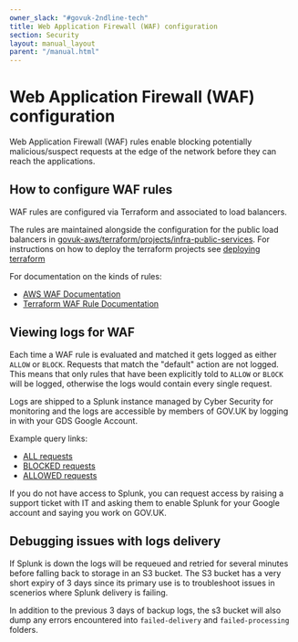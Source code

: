 ```yaml
---
owner_slack: "#govuk-2ndline-tech"
title: Web Application Firewall (WAF) configuration
section: Security
layout: manual_layout
parent: "/manual.html"
---
```


# Web Application Firewall (WAF) configuration

Web Application Firewall (WAF) rules enable blocking potentially
malicious/suspect requests at the edge of the network before they can reach the applications.

## How to configure WAF rules

WAF rules are configured via Terraform and associated to load balancers.

The rules are maintained alongside the configuration for the public load
balancers in [govuk-aws/terraform/projects/infra-public-services](https://github.com/alphagov/govuk-aws/tree/master/terraform/projects/infra-public-services).
For instructions on how to deploy the terraform projects see [deploying terraform](/manual/deploying-terraform.html)

For documentation on the kinds of rules:

* [AWS WAF Documentation](https://docs.aws.amazon.com/waf/latest/developerguide/waf-chapter.html)
* [Terraform WAF Rule Documentation](https://www.terraform.io/docs/providers/aws/r/wafregional_rule.html)

## Viewing logs for WAF

Each time a WAF rule is evaluated and matched it gets logged as either `ALLOW`
or `BLOCK`. Requests that match the "default" action are not logged. This means
that only rules that have been explicitly told to `ALLOW` or `BLOCK` will be
logged, otherwise the logs would contain every single request.

Logs are shipped to a Splunk instance managed by Cyber Security for monitoring
and the logs are accessible by members of GOV.UK by logging in with your GDS
Google Account.

Example query links:

* [ALL requests](https://gds.splunkcloud.com/en-GB/app/gds-006-govuk/search?q=search%20index%3D"govuk_waf")
* [BLOCKED requests](https://gds.splunkcloud.com/en-GB/app/gds-006-govuk/search?q=search%20index%3D"govuk_waf"%20action%3DBLOCK)
* [ALLOWED requests](https://gds.splunkcloud.com/en-GB/app/gds-006-govuk/search?q=search%20index%3D"govuk_waf"%20action%3DALLOW)

If you do not have access to Splunk, you can request access by raising a
support ticket with IT and asking them to enable Splunk for your Google account
and saying you work on GOV.UK.

## Debugging issues with logs delivery

If Splunk is down the logs will be requeued and retried for several
minutes before falling back to storage in an S3 bucket. The S3 bucket
has a very short expiry of 3 days since its primary use is to
troubleshoot issues in scenerios where Splunk delivery is failing.

In addition to the previous 3 days of backup logs, the s3 bucket will also dump
any errors encountered into `failed-delivery` and `failed-processing` folders.
